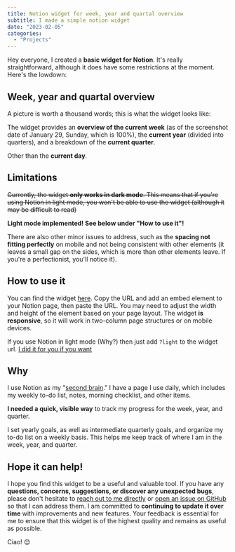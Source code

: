 ```yaml
---
title: Notion widget for week, year and quartal overview
subtitle: I made a simple notion widget
date: "2023-02-05"
categories:
  - "Projects"
---
```


<script lang="ts">
  import ImagePost from "$lib/components/ImagePost.svelte"
</script>

Hey everyone, I created a **basic widget for Notion**. It's really straightforward, although it does have some restrictions at the moment. Here's the lowdown:

## Week, year and quartal overview

A picture is worth a thousand words; this is what the widget looks like:

<ImagePost file="weekinfo_widget.png" alt="Week Info Screenshot" />

The widget provides an **overview of the current week** (as of the screenshot date of January 29, Sunday, which is 100%), the **current year** (divided into quarters), and a breakdown of the **current quarter**.

Other than the **current day**.

## Limitations

~~Currently, the widget **only works in dark mode**. This means that if you're using Notion in light mode, you won't be able to use the widget (although it may be difficult to read)~~

**Light mode implemented! See below under "How to use it"!**

There are also other minor issues to address, such as the **spacing not fitting perfectly** on mobile and not being consistent with other elements (it leaves a small gap on the sides, which is more than other elements leave. If you're a perfectionist, you'll notice it).

## How to use it

You can find the widget [here](/notion/weekinfo). Copy the URL and add an embed element to your Notion page, then paste the URL. You may need to adjust the width and height of the element based on your page layout. The widget **is responsive**, so it will work in two-column page structures or on mobile devices.

If you use Notion in light mode (Why?) then just add `?light` to the widget url. [I did it for you if you want](/notion/weekinfo?light)

## Why

I use Notion as my "[second brain](/books/building_a_second_brain)." I have a page I use daily, which includes my weekly to-do list, notes, morning checklist, and other items.

**I needed a quick, visible way** to track my progress for the week, year, and quarter.

I set yearly goals, as well as intermediate quarterly goals, and organize my to-do list on a weekly basis. This helps me keep track of where I am in the week, year, and quarter.

## Hope it can help!

I hope you find this widget to be a useful and valuable tool. If you have any **questions, concerns, suggestions, or discover any unexpected bugs**, please don't hesitate to [reach out to me directly](/contacts) or [open an issue on GitHub](https://github.com/daaanny90/dannyspina) so that I can address them. I am committed to **continuing to update it over time** with improvements and new features. Your feedback is essential for me to ensure that this widget is of the highest quality and remains as useful as possible.

Ciao! 😊
